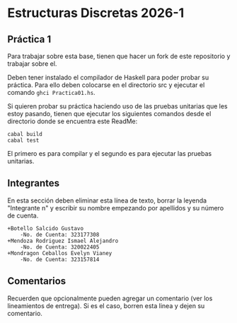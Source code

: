 # Estructuras Discretas 2026-1

## Práctica 1

Para trabajar sobre esta base, tienen que hacer un fork de este repositorio y trabajar sobre el.

Deben tener instalado el compilador de Haskell para poder probar su práctica. Para ello deben colocarse en el directorio src y ejecutar el comando `ghci Practica01.hs`.

Si quieren probar su práctica haciendo uso de las pruebas unitarias que les estoy pasando, tienen que ejecutar los siguientes comandos desde el directorio donde se encuentra este ReadMe:
```
cabal build
cabal test
```

El primero es para compilar y el segundo es para ejecutar las pruebas unitarias.

## Integrantes

En esta sección deben eliminar esta línea de texto, borrar la leyenda "Integrante n" y escribir su nombre empezando por apellidos y su número de cuenta.

    +Botello Salcido Gustavo
        -No. de Cuenta: 323177308
    +Mendoza Rodriguez Ismael Alejandro
        -No. de Cuenta: 320022405
    +Mondragon Ceballos Evelyn Vianey
        -No. de Cuenta: 323157814

## Comentarios

Recuerden que opcionalmente pueden agregar un comentario (ver los lineamientos de entrega). Si es el caso, borren esta linea y dejen su comentario.
